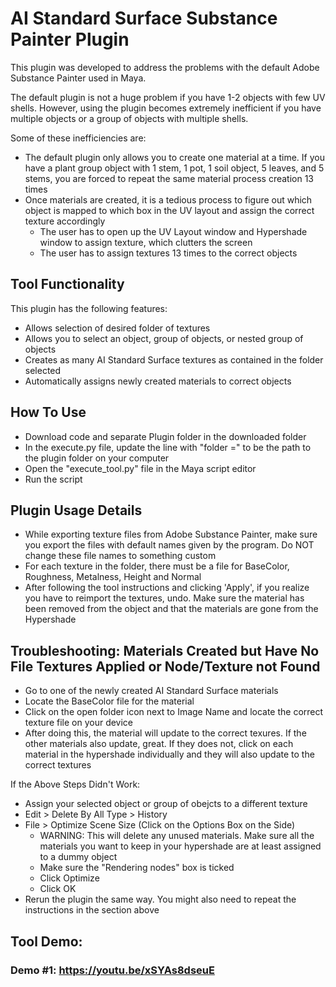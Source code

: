 # AI Standard Surface Substance Painter Plugin
This plugin was developed to address the problems with the default Adobe Substance Painter used in Maya.

The default plugin is not a huge problem if you have 1-2 objects with few UV shells. However, using the plugin becomes extremely inefficient if you have multiple objects or a group of objects with multiple shells. 

Some of these inefficiencies are:
* The default plugin only allows you to create one material at a time. If you have a plant group object with 1 stem, 1 pot, 1 soil object, 5 leaves, and 5 stems, you are forced to repeat the same material process creation 13 times
* Once materials are created, it is a tedious process to figure out which object is mapped to which box in the UV layout and assign the correct texture accordingly
    -  The user has to open up the UV Layout window and Hypershade window to assign texture, which clutters the screen
    - The user has to assign textures 13 times to the correct objects

 ## Tool Functionality
 This plugin has the following features:
 * Allows selection of desired folder of textures
 * Allows you to select an object, group of objects, or nested group of objects
 * Creates as many AI Standard Surface textures as contained in the folder selected 
 * Automatically assigns newly created materials to correct objects

## How To Use
* Download code and separate Plugin folder in the downloaded folder
* In the execute.py file, update the line with "folder =" to be the path to the plugin folder on your computer
* Open the "execute_tool.py" file in the Maya script editor
* Run the script

## Plugin Usage Details
 * While exporting texture files from Adobe Substance Painter, make sure you export the files with default names given by the program. Do NOT change these file names to something custom
 * For each texture in the folder, there must be a file for BaseColor, Roughness, Metalness, Height and Normal
 * After following the tool instructions and clicking 'Apply', if you realize you have to reimport the textures, undo. Make sure the material has been removed from the object and that the materials are gone from the Hypershade

 ## Troubleshooting: Materials Created but Have No File Textures Applied or Node/Texture not Found
 * Go to one of the newly created AI Standard Surface materials
 * Locate the BaseColor file for the material
 * Click on the open folder icon next to Image Name and locate the correct texture file on your device
 * After doing this, the material will update to the correct texures. If the other materials also update, great. If they does not, click on each material in the hypershade individually and they will also update to the correct textures

 If the Above Steps Didn't Work:
 * Assign your selected object or group of obejcts to a different texture
 * Edit > Delete By All Type > History
 * File > Optimize Scene Size (Click on the Options Box on the Side)
    - WARNING: This will delete any unused materials. Make sure all the materials you want to keep in your hypershade are at least assigned to a dummy object
    - Make sure the "Rendering nodes" box is ticked
    - Click Optimize
    - Click OK 
* Rerun the plugin the same way. You might also need to repeat the instructions in the section above

## Tool Demo:  

### Demo #1: https://youtu.be/xSYAs8dseuE
